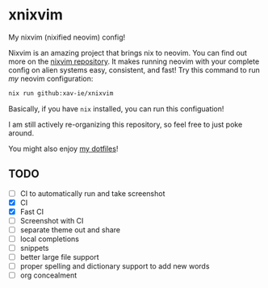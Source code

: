 # xnixvim

My nixvim (nixified neovim) config!

Nixvim is an amazing project that brings nix to neovim. You can find out more on the [nixvim repository](https://github.com/nix-community/nixvim). It makes running neovim with your complete config on alien systems easy, consistent, and fast! Try this command to run _my_ neovim configuration:

```sh
nix run github:xav-ie/xnixvim
```

Basically, if you have `nix` installed, you can run this configuation!

I am still actively re-organizing this repository, so feel free to just poke around.

You might also enjoy [my dotfiles](https://github.com/xav-ie/dots)!

## TODO

- [ ] CI to automatically run and take screenshot
- [x] CI
- [x] Fast CI
- [ ] Screenshot with CI
- [ ] separate theme out and share
- [ ] local completions
- [ ] snippets
- [ ] better large file support
- [ ] proper spelling and dictionary support to add new words
- [ ] org concealment
